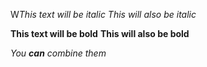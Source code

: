 W*This text will be italic*
_This will also be italic_

**This text will be bold**
__This will also be bold__

_You **can** combine them_
